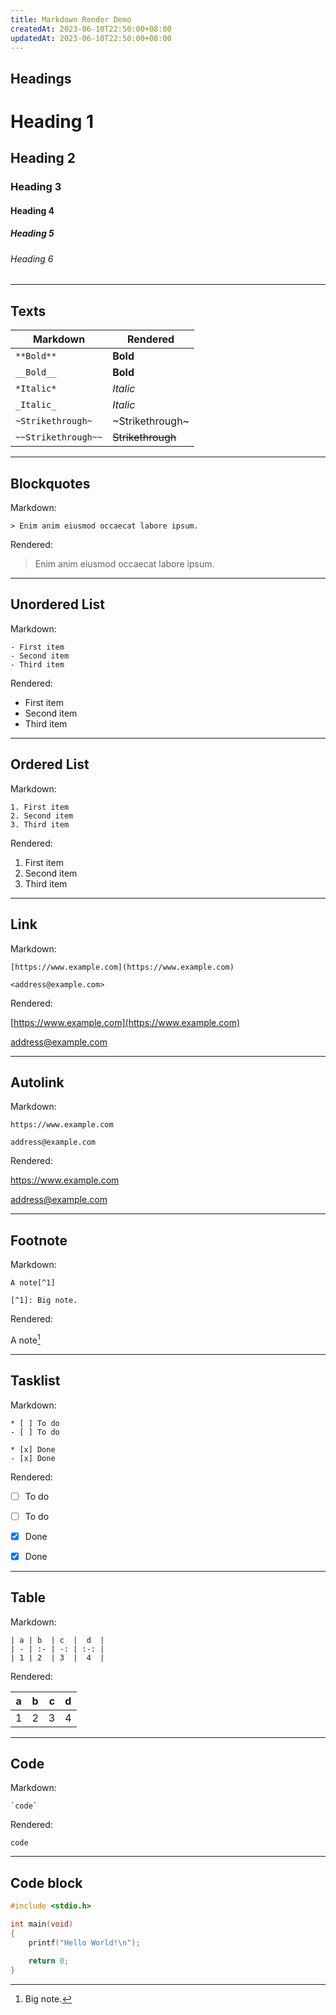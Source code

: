 ```yaml
---
title: Markdown Render Demo
createdAt: 2023-06-10T22:50:00+08:00
updatedAt: 2023-06-10T22:50:00+08:00
---
```


## Headings

# Heading 1

## Heading 2

### Heading 3

#### Heading 4

##### Heading 5

###### Heading 6

---

## Texts

| Markdown | Rendered |
| - | - |
| `**Bold**` | **Bold** |
| `__Bold__` | __Bold__ |
| `*Italic*` |  *Italic* |
| `_Italic_` |  _Italic_ |
| `~Strikethrough~` |  ~Strikethrough~ |
| `~~Strikethrough~~` |  ~~Strikethrough~~ |

---

## Blockquotes

Markdown:

```
> Enim anim eiusmod occaecat labore ipsum.
```

Rendered:

> Enim anim eiusmod occaecat labore ipsum.

---

## Unordered List

Markdown:

```
- First item
- Second item
- Third item
```

Rendered:

- First item
- Second item
- Third item

---

## Ordered List

Markdown:

```
1. First item
2. Second item
3. Third item
```

Rendered:

1. First item
2. Second item
3. Third item

---

## Link

Markdown:

```
[https://www.example.com](https://www.example.com)

<address@example.com>
```

Rendered:

[https://www.example.com](https://www.example.com)

<address@example.com>

---

## Autolink

Markdown:

```
https://www.example.com

address@example.com
```

Rendered:

https://www.example.com

address@example.com

---

## Footnote

Markdown:

```
A note[^1]

[^1]: Big note.
```

Rendered:

A note[^1]

[^1]: Big note.

---

## Tasklist

Markdown:

```
* [ ] To do
- [ ] To do

* [x] Done
- [x] Done
```

Rendered:

* [ ] To do
- [ ] To do

* [x] Done
- [x] Done

---

## Table

Markdown:

```
| a | b  | c  |  d  |
| - | :- | -: | :-: |
| 1 | 2  | 3  |  4  |
```

Rendered:

| a | b  | c  |  d  |
| - | :- | -: | :-: |
| 1 | 2  | 3  |  4  |

---

## Code

Markdown:

```
`code`
```

Rendered:

`code`

---

## Code block

```c
#include <stdio.h>

int main(void)
{
    printf("Hello World!\n");

    return 0;
}
```
